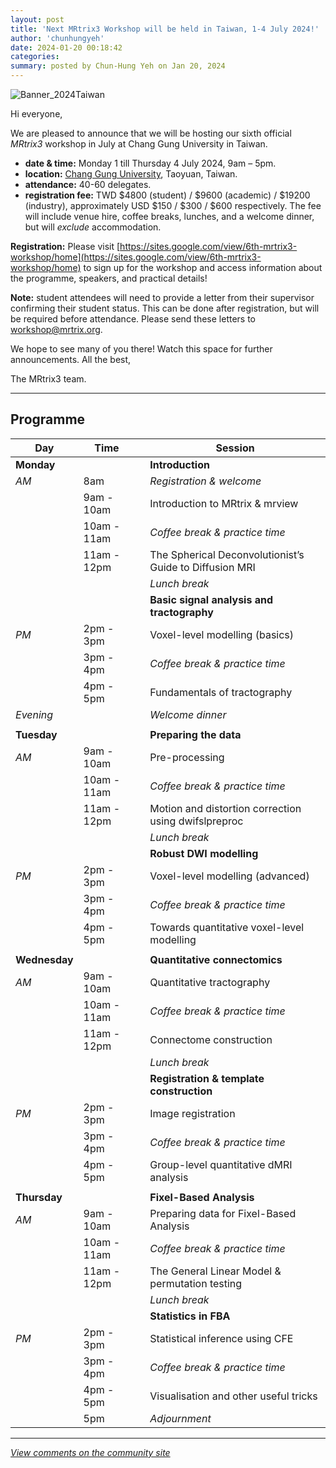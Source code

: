 ```yaml
---
layout: post
title: 'Next MRtrix3 Workshop will be held in Taiwan, 1-4 July 2024!'
author: 'chunhungyeh'
date: 2024-01-20 00:18:42
categories:
summary: posted by Chun-Hung Yeh on Jan 20, 2024
---
```

![Banner_2024Taiwan](https://community.mrtrix.org/uploads/default/original/2X/0/0535604051aef09bec45c8bd74396b8ee324596c.jpeg)

Hi everyone,

We are pleased to announce that we will be hosting our sixth official *MRtrix3* workshop in July at Chang Gung University in Taiwan.

* **date & time:** Monday 1 till Thursday 4 July 2024, 9am – 5pm.
* **location:** [Chang Gung University](https://wwwen.cgu.edu.tw/), Taoyuan, Taiwan.
* **attendance:** 40-60 delegates.
* **registration fee:** TWD $4800 (student) / $9600 (academic) / $19200 (industry),  approximately USD $150 / $300 / $600 respectively. The fee will include venue hire, coffee breaks, lunches, and a welcome dinner, but will *exclude* accommodation.

**Registration:** Please visit [https://sites.google.com/view/6th-mrtrix3-workshop/home](https://sites.google.com/view/6th-mrtrix3-workshop/home) to sign up for the workshop and access information about the programme, speakers, and practical details!

**Note:** student attendees will need to provide a letter from their supervisor confirming their student status. This can be done after registration, but will be required before attendance. Please send these letters to [workshop@mrtrix.org](mailto:workshop@mrtrix.org).

We hope to see many of you there! Watch this space for further announcements. All the best,

The MRtrix3 team.

---

## Programme

|Day | Time |  | Session|
|--- | --- | --- | ---|
|**Monday** |  |  | **Introduction**|
|*AM* | 8am |  | *Registration & welcome*|
| | 9am - 10am |  | Introduction to MRtrix & mrview|
| | 10am - 11am |  | *Coffee break & practice time*|
| | 11am - 12pm |  | The Spherical Deconvolutionist’s Guide to Diffusion MRI|
| |  |  | *Lunch break*|
| |  |  | **Basic signal analysis and tractography**|
|*PM* | 2pm - 3pm |  | Voxel-level modelling (basics)|
| | 3pm - 4pm |  | *Coffee break & practice time*|
| | 4pm - 5pm |  | Fundamentals of tractography|
|*Evening* |  |  | *Welcome dinner*|
| |  |  | |
|**Tuesday** |  |  | **Preparing the data**|
|*AM* | 9am - 10am |  | Pre-processing|
| | 10am - 11am |  | *Coffee break & practice time*|
| | 11am - 12pm |  | Motion and distortion correction using dwifslpreproc|
| |  |  | *Lunch break*|
| |  |  | **Robust DWI modelling**|
|*PM* | 2pm - 3pm |  | Voxel-level modelling (advanced)|
| | 3pm - 4pm |  | *Coffee break & practice time*|
| | 4pm - 5pm |  | Towards quantitative voxel-level modelling|
| |  |  | |
|**Wednesday** |  |  | **Quantitative connectomics**|
|*AM* | 9am - 10am |  | Quantitative tractography|
| | 10am - 11am |  | *Coffee break & practice time*|
| | 11am - 12pm |  | Connectome construction|
| |  |  | *Lunch break*|
| |  |  | **Registration & template construction**|
|*PM* | 2pm - 3pm |  | Image registration|
| | 3pm - 4pm |  | *Coffee break & practice time*|
| | 4pm - 5pm |  | Group-level quantitative dMRI analysis|
| |  |  | |
|**Thursday** |  |  | **Fixel-Based Analysis**|
|*AM* | 9am - 10am |  | Preparing data for Fixel-Based Analysis|
| | 10am - 11am |  | *Coffee break & practice time*|
| | 11am - 12pm |  | The General Linear Model & permutation testing|
| |  |  | *Lunch break*|
| |  |  | **Statistics in FBA**|
|*PM* | 2pm - 3pm |  | Statistical inference using CFE|
| | 3pm - 4pm |  | *Coffee break & practice time*|
| | 4pm - 5pm |  | Visualisation and other useful tricks|
| | 5pm |  | *Adjournment*|

---

*[View comments on the community site](https://community.mrtrix.org/t/7311)*

            